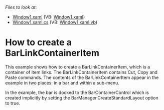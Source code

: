 <!-- default file list -->
*Files to look at*:

* [Window1.xaml](./CS/BarLinkContainerItem/Window1.xaml) (VB: [Window1.xaml](./VB/BarLinkContainerItem/Window1.xaml))
* [Window1.xaml.cs](./CS/BarLinkContainerItem/Window1.xaml.cs) (VB: [Window1.xaml.vb](./VB/BarLinkContainerItem/Window1.xaml.vb))
<!-- default file list end -->
# How to create a BarLinkContainerItem


<p>This example shows how to create a BarLinkContainerItem, which is a container of item links. The BarLinkContainerItem contains Cut, Copy and Paste commands. The contents of the BarLinkContainerItem appear in the example in two places: in a bar and within a sub-menu.</p><p>In the example, the bar is docked to the BarContainerControl which is created implicitly by setting the BarManager.CreateStandardLayout option to true.</p>

<br/>


